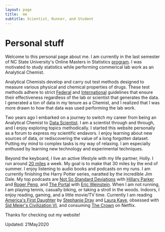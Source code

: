 ```yaml
---
layout: page
title:  me
subtitle: Scientist, Runner, and Student
---
```


# Personal stuff

Welcome to this personal page about me. I am currently in the last semester of NC State University's Online Masters in Statistics [program](https://online-distance.ncsu.edu/program/master-of-statistics/). I was motivated to study statistics while performing commerical lab work as an Analytical Chemist. 

Analytical Chemists develop and carry out test methods designed to measure various physical and chemical properties of drugs. These test methods adhere to strict [Federal](https://www.fda.gov/drugs/pharmaceutical-quality-resources/current-good-manufacturing-practice-cgmp-regulations) and [International](http://www.jpma.or.jp/english/about_us/about_us.html) guidelines that ensure their effectiveness regardless of the lab or scientist that generates the data. I generated a ton of data in my tenure as a Chemist, and I realized that I was more drawn to how that data was used  performing the lab work. 

Two years ago I embarked on a journey to switch my career from being an Analytical Chemist to [Data Scientist](https://9olive.github.io/blog/2020/05/15/ST558_Blog_1.html). I am a scientist through and through, and I enjoy exploring topics methodically. I started this website personally as a forum to express my scientific endavors. I enjoy learning about new sources of data, or rediscovering the value of a long forgotten dataset. Putting my mind to complex tasks is my way of relaxing. I am especially enthused by learning new technology and experimental techniques. 

Beyond the keyboard, I live an active lifestyle with my life partner, Holly. I run around [20 miles](https://www.strava.com/athletes/42253730) a week. My goal is to make that 30 miles by the end of summer. I enjoy listening to audio books and podcasts on my runs. I am currently finishing the Harry Potter series, naratted by the incredible Jim Dale. My top podcasts are [Not So Standard Deviations](www.nssdeviations.com) with [Hillary Parker](https://twitter.com/hspter) and [Roger Peng](https://twitter.com/rdpeng), and [The Portal](https://ericweinstein.org/) with [Eric Weinstein](https://twitter.com/EricRWeinstein). When I am not running, I am playing tennis, casually biking, or taking a stroll in the woods. Indoors, I enjoy reading, gaming, and a little movie/TV time. Currently I am reading [America's First Daughter](http://draykamoie.com/five-lies-we-told-in-americas-first-daughter-and-how-we-got-away-with-it/) by [Stephanie Dray](https://twitter.com/stephaniehdray) and [Laura Kaye](https://twitter.com/laurakayeauthor), obsessed with [Sid Meier's Civilization VI](https://civilization.com/), and consuming [The Crown](https://youtu.be/JWtnJjn6ng0) on Netflix. 

Thanks for checking out my website!

Updated: 21May2020
